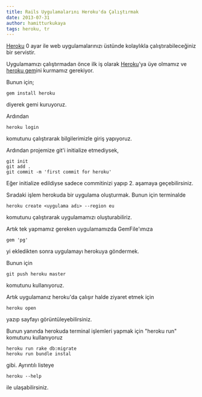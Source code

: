 ```yaml
---
title: Rails Uygulamalarını Heroku'da Çalıştırmak
date: 2013-07-31
author: hamitturkukaya
tags: heroku, tr
---
```


[Heroku][1] 0 ayar ile web uygulamalarınızı üstünde kolaylıkla çalıştırabileceğiniz bir servistir.

Uygulamamızı çalıştırmadan önce ilk iş olarak [Heroku][1]'ya üye olmamız ve [heroku gem][2]ini kurmamız gerekiyor.

Bunun için;

```
gem install heroku
```

diyerek gemi kuruyoruz.

Ardından

```
heroku login
```

komutunu çalıştırarak bilgilerimizle giriş yapıyoruz.

Ardından projemize git'i initialize etmediysek,

```
git init
git add .
git commit -m 'first commit for heroku'

```

Eğer initialize edildiyse sadece commitinizi yapıp 2. aşamaya geçebilirsiniz.

Sıradaki işlem herokuda bir uygulama oluşturmak. Bunun için terminalde

```
heroku create <uygulama adı> --region eu

```
komutunu çalıştırarak uygulamamızı oluşturabiliriz.

Artık tek yapmamız gereken uygulamamızda GemFile'ımıza

```
gem 'pg'
```

yi ekledikten sonra uygulamayı herokuya göndermek.

Bunun için

```
git push heroku master
```

komutunu kullanıyoruz.

Artık uygulamanız heroku'da çalışır halde ziyaret etmek için

```
heroku open
```

yazıp sayfayı görüntüleyebilirsiniz.

Bunun yanında herokuda terminal işlemleri yapmak için "heroku run" komutunu kullanıyoruz

```
heroku run rake db:migrate
heroku run bundle instal

```
gibi. Ayrıntılı listeye

```
heroku --help
```

ile ulaşabilirsiniz.

 [1]: https://www.heroku.com/
 [2]: https://github.com/heroku/heroku
